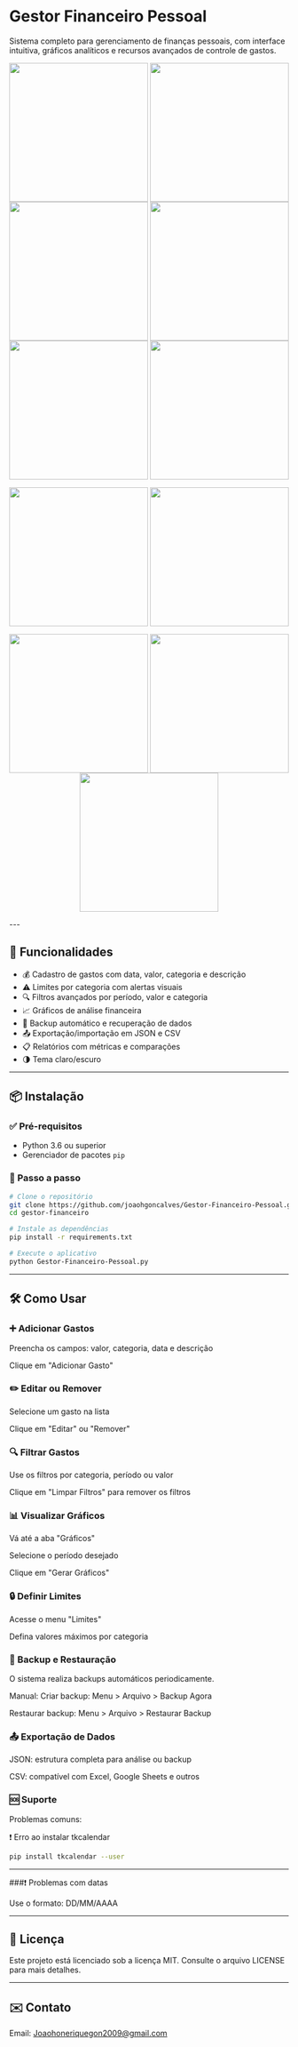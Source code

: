 #  Gestor Financeiro Pessoal

Sistema completo para gerenciamento de finanças pessoais, com interface intuitiva, gráficos analíticos e recursos avançados de controle de gastos.

<p align="center">
  <img src="/screenshot/tela1.png" height="250" style="vertical-align: top;"/>
  <img src="/screenshot/tela2.png" height="250" style="vertical-align: top;"/>
  <img src="/screenshot/tela3.png" height="250" style="vertical-align: top;"/>
  <img src="/screenshot/tela4.png" height="250" style="vertical-align: top;"/>
  <img src="/screenshot/tela5.png" height="250" style="vertical-align: top;"/>
  <img src="/screenshot/tela6.png" height="250" style="vertical-align: top;"/>
</p>

<p align="center">
  <img src="/screenshot/tela7.png" height="250" style="vertical-align: top;"/>
  <img src="/screenshot/tela8.png" height="250" style="vertical-align: top;"/>
 </p>

 <p align="center">
    <img src="/screenshot/tela7.png" height="250" style="vertical-align: top;"/>
  <img src="/screenshot/tela8.png" height="250" style="vertical-align: top;"/>
  <img src="/screenshot/tela9.png" height="250" style="vertical-align: top;"/>
  </p>
---

## 🚀 Funcionalidades

- 💰 Cadastro de gastos com data, valor, categoria e descrição  
- ⚠️ Limites por categoria com alertas visuais  
- 🔍 Filtros avançados por período, valor e categoria  
- 📈 Gráficos de análise financeira  
- 🔄 Backup automático e recuperação de dados  
- 📤 Exportação/importação em JSON e CSV  
- 📋 Relatórios com métricas e comparações  
- 🌗 Tema claro/escuro  

---

## 📦 Instalação

### ✅ Pré-requisitos

- Python 3.6 ou superior  
- Gerenciador de pacotes `pip`

### 🔧 Passo a passo

```bash
# Clone o repositório
git clone https://github.com/joaohgoncalves/Gestor-Financeiro-Pessoal.git
cd gestor-financeiro

# Instale as dependências
pip install -r requirements.txt

# Execute o aplicativo
python Gestor-Financeiro-Pessoal.py
```

---

## 🛠️ Como Usar
### ➕ Adicionar Gastos
Preencha os campos: valor, categoria, data e descrição

Clique em "Adicionar Gasto"

### ✏️ Editar ou Remover
Selecione um gasto na lista

Clique em "Editar" ou "Remover"

### 🔍 Filtrar Gastos
Use os filtros por categoria, período ou valor

Clique em "Limpar Filtros" para remover os filtros

### 📊 Visualizar Gráficos
Vá até a aba "Gráficos"

Selecione o período desejado

Clique em "Gerar Gráficos"

### 🔒 Definir Limites
Acesse o menu "Limites"

Defina valores máximos por categoria

### 🔄 Backup e Restauração
O sistema realiza backups automáticos periodicamente.

Manual:
Criar backup: Menu > Arquivo > Backup Agora

Restaurar backup: Menu > Arquivo > Restaurar Backup

### 📤 Exportação de Dados

JSON: estrutura completa para análise ou backup

CSV: compatível com Excel, Google Sheets e outros

### 🆘 Suporte
Problemas comuns:

❗ Erro ao instalar tkcalendar

```bash
pip install tkcalendar --user
```
---
###❗ Problemas com datas

Use o formato: DD/MM/AAAA

---

## 📜 Licença
Este projeto está licenciado sob a licença MIT. Consulte o arquivo LICENSE para mais detalhes.

---

## ✉️ Contato
Email: Joaohoneriquegon2009@gmail.com
